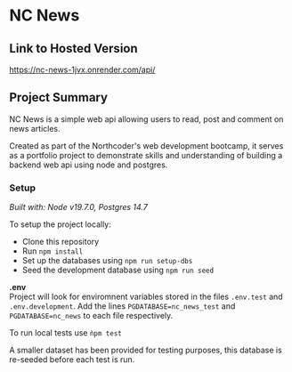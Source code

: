 # NC News

## Link to Hosted Version
https://nc-news-1jvx.onrender.com/api/

## Project Summary
NC News is a simple web api allowing users to read, post and comment on news articles.

Created as part of the Northcoder's web development bootcamp, it serves as a portfolio project to demonstrate skills and understanding of building a backend web api using node and postgres.

### Setup
*Built with: Node v19.7.0, Postgres 14.7*

To setup the project locally:
- Clone this repository
- Run ```npm install```
- Set up the databases using ```npm run setup-dbs```
- Seed the development database using ```npm run seed``` 

**.env**\
Project will look for enviromnent variables stored in the files ```.env.test``` and ```.env.development```. Add the lines ```PGDATABASE=nc_news_test``` and ```PGDATABASE=nc_news``` to each file respectively.

To run local tests use ```ǹpm test```

A smaller dataset has been provided for testing purposes, this database is re-seeded before each test is run.
